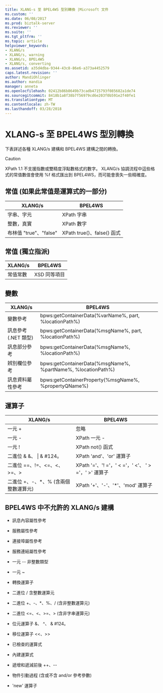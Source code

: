 ```yaml
---
title: XLANG-s 至 BPEL4WS 型別轉換 |Microsoft 文件
ms.custom: ''
ms.date: 06/08/2017
ms.prod: biztalk-server
ms.reviewer: ''
ms.suite: ''
ms.tgt_pltfrm: ''
ms.topic: article
helpviewer_keywords:
- XLANG/s
- XLANG/s, warning
- XLANG/s, BPEL4WS
- XLANG/s, converting
ms.assetid: a35d4dba-9344-43c8-86e6-a373a4452579
caps.latest.revision: ''
author: MandiOhlinger
ms.author: mandia
manager: anneta
ms.openlocfilehash: 02412b86b8649b73cadb4715793f085682a1de74
ms.sourcegitcommit: 8418b1a8f38b7f56979cd6e203f0b591e2f40fe1
ms.translationtype: MT
ms.contentlocale: zh-TW
ms.lasthandoff: 03/28/2018
---
```

# <a name="xlang-s-to-bpel4ws-type-conversions"></a>XLANG-s 至 BPEL4WS 型別轉換
下表詳述各種 XLANG/s 建構和 BPEL4WS 建構之間的轉換。  
  
> [!CAUTION]
>  XPath 1.1 不支援指數或雙精度浮點數格式的數字。 XLANG/s 協調流程中這些格式的常值數值會使用 %f 格式匯出到 BPEL4WS，而可能會喪失一些精確度。  
  
## <a name="literals-if-the-literal-is-part-of-an-expression"></a>常值 (如果此常值是運算式的一部分)  
  
|XLANG/s|BPEL4WS|  
|--------------|-------------|  
|字串、字元|XPath 字串|  
|整數，真實|XPath 數字|  
|布林值 "true"、"false"|XPath true()、false() 函式|  
  
## <a name="literals-standalone-assignment"></a>常值 (獨立指派)  
  
|XLANG/s|BPEL4WS|  
|--------------|-------------|  
|常值常數|XSD 同等項目|  
  
## <a name="variables"></a>變數  
  
|XLANG/s|BPEL4WS|  
|--------------|-------------|  
|變數參考|bpws:getContainerData(%varName%,  part, %locationPath%)|  
|訊息參考 (.NET 類型)|bpws:getContainerData(%msgName%, part, %locationPath%)|  
|訊息部分參考|bpws:getContainerData(%msgName%, %locationPath%)|  
|辨別欄位參考|bpws:getContainerData(%msgName%, %partName%, %locationPath%)|  
|訊息資料屬性參考|bpws:getContainerProperty(%msgName%, %propertyQName%)|  
  
## <a name="operators"></a>運算子  
  
|XLANG/s|BPEL4WS|  
|--------------|-------------|  
|一元 +|忽略|  
|一元 -|XPath 一元 -|  
|一元 !|XPath not() 函式|  
|二進位 & &、 &#124; & #124。|XPath 'and'、'or' 運算子|  
|二進位 ==、!=、<=、<、>=、>|XPath '='、'! ='，' < ='，' <'、 ' > ='，' >' 運算子|  
|二進位 +、-、*、% (含兩個整數運算元)|XPath '+'、'-'、'*'、'mod' 運算子|  
  
## <a name="xlangs-constructs-that-are-disallowed-in-bpel4ws"></a>BPEL4WS 中不允許的 XLANG/s 建構  
  
-   訊息內容屬性參考  
  
-   服務屬性參考  
  
-   連接埠屬性參考  
  
-   服務連結屬性參考  
  
-   一元 -- 非整數類型  
  
-   一元 ~  
  
-   轉換運算子  
  
-   二進位 / 含整數運算元  
  
-   二進位 +、-、*、%、/ (含非整數運算元)  
  
-   二進位 <=、<、>=、> (含非字串運算元)  
  
-   位元運算子 &、 ^、 & #124。  
  
-   移位運算子 <<、>>  
  
-   已檢查的運算式  
  
-   內建運算式  
  
-   遞增和遞減前後 ++、--  
  
-   物件引動過程 (含或不含 and/or 參考參數)  
  
-   'new' 運算子